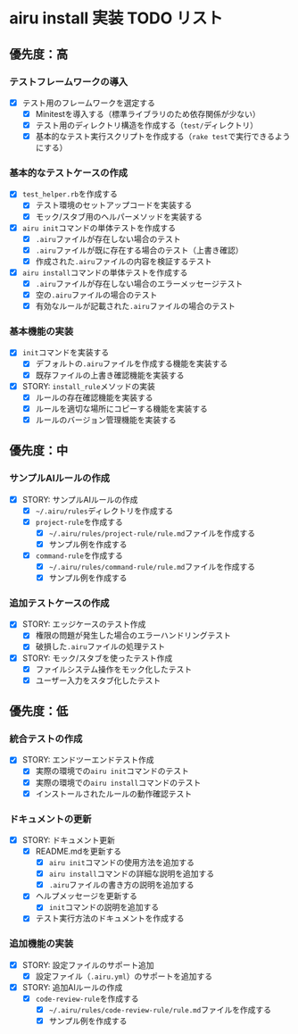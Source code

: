 # airu install 実装 TODO リスト

## 優先度：高

### テストフレームワークの導入
- [x] テスト用のフレームワークを選定する
  - [x] Minitestを導入する（標準ライブラリのため依存関係が少ない）
  - [x] テスト用のディレクトリ構造を作成する（`test/`ディレクトリ）
  - [x] 基本的なテスト実行スクリプトを作成する（`rake test`で実行できるようにする）

### 基本的なテストケースの作成
- [x] `test_helper.rb`を作成する
  - [x] テスト環境のセットアップコードを実装する
  - [x] モック/スタブ用のヘルパーメソッドを実装する
- [x] `airu init`コマンドの単体テストを作成する
  - [x] `.airu`ファイルが存在しない場合のテスト
  - [x] `.airu`ファイルが既に存在する場合のテスト（上書き確認）
  - [x] 作成された`.airu`ファイルの内容を検証するテスト
- [x] `airu install`コマンドの単体テストを作成する
  - [x] `.airu`ファイルが存在しない場合のエラーメッセージテスト
  - [x] 空の`.airu`ファイルの場合のテスト
  - [x] 有効なルールが記載された`.airu`ファイルの場合のテスト

### 基本機能の実装
- [x] `init`コマンドを実装する
  - [x] デフォルトの`.airu`ファイルを作成する機能を実装する
  - [x] 既存ファイルの上書き確認機能を実装する
- [x] STORY: `install_rule`メソッドの実装
  - [x] ルールの存在確認機能を実装する
  - [x] ルールを適切な場所にコピーする機能を実装する
  - [x] ルールのバージョン管理機能を実装する

## 優先度：中

### サンプルAIルールの作成
- [x] STORY: サンプルAIルールの作成
  - [x] `~/.airu/rules`ディレクトリを作成する
  - [x] `project-rule`を作成する
    - [x] `~/.airu/rules/project-rule/rule.md`ファイルを作成する
    - [x] サンプル例を作成する
  - [x] `command-rule`を作成する
    - [x] `~/.airu/rules/command-rule/rule.md`ファイルを作成する
    - [x] サンプル例を作成する

### 追加テストケースの作成
- [x] STORY: エッジケースのテスト作成
  - [x] 権限の問題が発生した場合のエラーハンドリングテスト
  - [x] 破損した`.airu`ファイルの処理テスト
- [x] STORY: モック/スタブを使ったテスト作成
  - [x] ファイルシステム操作をモック化したテスト
  - [x] ユーザー入力をスタブ化したテスト

## 優先度：低

### 統合テストの作成
- [x] STORY: エンドツーエンドテスト作成
  - [x] 実際の環境での`airu init`コマンドのテスト
  - [x] 実際の環境での`airu install`コマンドのテスト
  - [x] インストールされたルールの動作確認テスト

### ドキュメントの更新
- [x] STORY: ドキュメント更新
  - [x] README.mdを更新する
    - [x] `airu init`コマンドの使用方法を追加する
    - [x] `airu install`コマンドの詳細な説明を追加する
    - [x] `.airu`ファイルの書き方の説明を追加する
  - [x] ヘルプメッセージを更新する
    - [x] `init`コマンドの説明を追加する
  - [x] テスト実行方法のドキュメントを作成する

### 追加機能の実装
- [x] STORY: 設定ファイルのサポート追加
  - [x] 設定ファイル（`.airu.yml`）のサポートを追加する
- [x] STORY: 追加AIルールの作成
  - [x] `code-review-rule`を作成する
    - [x] `~/.airu/rules/code-review-rule/rule.md`ファイルを作成する
    - [x] サンプル例を作成する 
